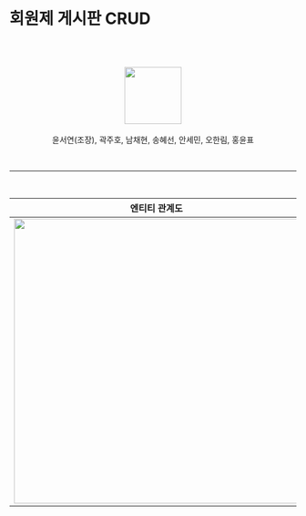 # 회원제 게시판 CRUD
<br/><br/>
<div align="center">
  <p> <img src="https://github.com/febseo/backtest/assets/163242445/54b20436-6380-401f-a98b-745c9f44a296" width="100" height="100"> <br><br> 윤서연(조장), 곽주호, 남채현, 송혜선, 안세민, 오한림, 홍윤표 </p>
  <br><hr><br>
  
엔티티 관계도 | 프로젝트 구조
---- | ---- |
<img src="https://github.com/febseo/backtest/assets/163242445/0f0853be-19c4-41e0-a4e7-c796f92986c0" width="500" height="500"> | <img src="https://github.com/febseo/backtest/assets/163242445/eff0b3fe-856d-41b1-afb3-c314719d500c" width="500" height="500">
</div>

